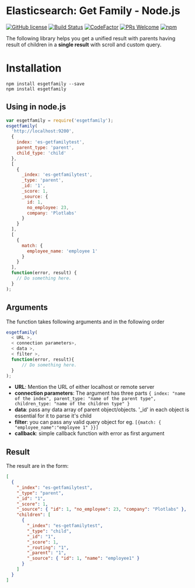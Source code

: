 # Elasticsearch: Get Family - Node.js

[![GitHub license](https://img.shields.io/badge/license-MIT-blue.svg)](https://github.com/plotlabs/esgetfamily-node/blob/master/LICENSE.txt) [![Build Status](https://travis-ci.org/plotlabs/esgetfamily-node.svg?branch=master)](https://travis-ci.org/plotlabs/esgetfamily-node) [![CodeFactor](https://www.codefactor.io/repository/github/plotlabs/esgetfamily-node/badge)](https://www.codefactor.io/repository/github/plotlabs/esgetfamily-node) [![PRs Welcome](https://img.shields.io/badge/PRs-welcome-brightgreen.svg)](https://www.plotlabs.io/) [![npm](https://img.shields.io/npm/v/esgetfamily.svg)](https://www.npmjs.com/package/esgetfamily)

The following library helps you get a unified result with parents having result of children in a **single result** with scroll and custom query.

# Installation

```console
npm install esgetfamily --save
npm install esgetfamily
```

## Using in node.js

```js
var esgetfamily = require('esgetfamily');
esgetfamily(
  'http://localhost:9200',
  {
    index: 'es-getfamilytest',
    parent_type: 'parent',
    child_type: 'child'
  },
  [
    {
      _index: 'es-getfamilytest',
      _type: 'parent',
      _id: '1',
      _score: 1,
      _source: {
        id: 1,
        no_employee: 23,
        company: 'Plotlabs'
      }
    }
  ],
  [
    {
      match: {
        employee_name: 'employee 1'
      }
    }
  ],
  function(error, result) {
    // Do something here.
  }
);
```

## Arguments

The function takes following arguments and in the following order

```js
esgetfamily(
  < URL >,
  < connection parameters>,
  < data >,
  < filter >,
  function(error, result){
      // Do something here.
  }
);
```

* **URL**: Mention the URL of either localhost or remote server
* **connection parameters**: The argument has three parts `{ index: "name of the index", parent_type: "name of the parent type", children_type: "name of the children type" }`
* **data**: pass any data array of parent object/objects. '\_id' in each object is essential for it to parse it's child
* **filter**: you can pass any valid query object for eg. `[{match: { "employee_name":"employee 1" }}]`
* **callback**: simple callback function with error as first argument

## Result

The result are in the form:

```json
[
  {
    "_index": "es-getfamilytest",
    "_type": "parent",
    "_id": "1",
    "_score": 1,
    "_source": { "id": 1, "no_employee": 23, "company": "Plotlabs" },
    "children": [
      {
        "_index": "es-getfamilytest",
        "_type": "child",
        "_id": "1",
        "_score": 1,
        "_routing": "1",
        "_parent": "1",
        "_source": { "id": 1, "name": "employee1" }
      }
    ]
  }
]
```
